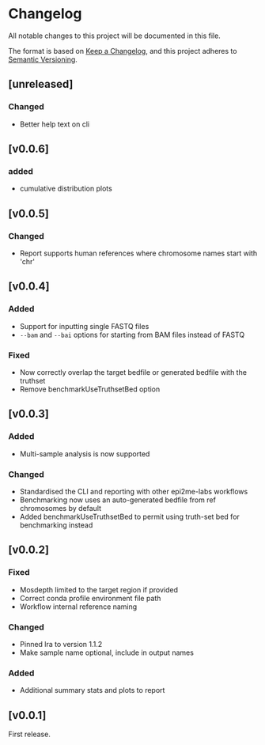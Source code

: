 # Changelog
All notable changes to this project will be documented in this file.

The format is based on [Keep a Changelog](https://keepachangelog.com/en/1.0.0/),
and this project adheres to [Semantic Versioning](https://semver.org/spec/v2.0.0.html).

## [unreleased]
### Changed
- Better help text on cli

## [v0.0.6]
### added
- cumulative distribution plots

## [v0.0.5]
### Changed
- Report supports human references where chromosome names start with 'chr'

## [v0.0.4]
### Added
- Support for inputting single FASTQ files
- `--bam` and `--bai` options for starting from BAM files instead of FASTQ

### Fixed
- Now correctly overlap the target bedfile or generated bedfile with the truthset
- Remove benchmarkUseTruthsetBed option

## [v0.0.3]
### Added
- Multi-sample analysis is now supported

### Changed
- Standardised the CLI and reporting with other epi2me-labs workflows
- Benchmarking now uses an auto-generated bedfile from ref chromosomes by default
- Added benchmarkUseTruthsetBed to permit using truth-set bed for benchmarking instead

## [v0.0.2]
### Fixed
- Mosdepth limited to the target region if provided
- Correct conda profile environment file path
- Workflow internal reference naming
### Changed
- Pinned lra to version 1.1.2
- Make sample name optional, include in output names
### Added
- Additional summary stats and plots to report

## [v0.0.1]
First release.
